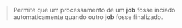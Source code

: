  > Permite que um processamento de um **job** fosse inciado automaticamente quando outro **job** fosse finalizado.